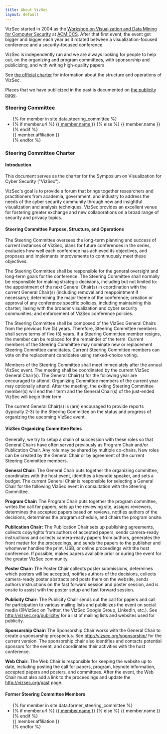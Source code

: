 ```yaml
---
title: About VizSec
layout: default
---
```


VizSec started in 2004 as the [Workshop on Visualization and Data Mining for Computer Security](http://www.cs.fit.edu/~pkc/vizdmsec04/) at [ACM CCS](http://www.sigsac.org/ccs/CCS2004/workshops.html). After that first event, the event got bigger and bigger each year as it rotated between a visualization-focused conference and a security-focused conference.

VizSec is independently run and we are always looking for people to help out, on the organizing and program committees, with sponsorship and publicizing, and with writing high-quality papers.

See [the official charter](/charter/) for information about the structure and operations of VizSec.

Places that we have publicized in the past is documented on [the publicity page](/publicity/).

### Steering Committee

<div class="steering-committee">
	<ul >
	{% for member in site.data.steering_committee %}
		<li>
			<span class="committee name">
				{% if member.url %}
					<a href="{{ member.url }}">{{ member.name }}</a>
				{% else %}
					{{ member.name }}
				{% endif %}
			</span><br>
			<span class="committee affiliation">{{ member.affiliation }}</span>
		</li>
	{% endfor %}
	</ul>
</div>

### Steering Committee Charter
<div class="steering-committee">
<h4>Introduction</h4>
This document serves as the charter for the Symposium on Visualization for Cyber Security ("VizSec").

VizSec's goal is to provide a forum that brings together researchers and practitioners from academia, government, and industry to address the needs of the cyber security community through new and insightful visualization and analysis techniques. VizSec provides an excellent venue for fostering greater exchange and new collaborations on a broad range of security and privacy topics.

<h4>Steering Committee Purpose, Structure, and Operations</h4>
The Steering Committee oversees the long-term planning and success of current instances of VizSec, plans for future conferences in the series, evaluates how well each conference has achieved its objectives, and proposes and implements improvements to continuously meet these objectives.

The Steering Committee shall be responsible for the general oversight and long-term goals for the conference. The Steering Committee shall normally be responsible for making strategic decisions, including but not limited to: the appointment of the next General Chair(s) in coordination with the current General Chair(s) (including removal and reappointment if necessary); determining the major theme of the conference; creation or approval of any conference specific policies, including maintaining this charter; liasing with the broader visualization and cyber security communities; and enforcement of VizSec conference policies.

The Steering Committee shall be composed of the VizSec General Chairs from the previous five (5) years. Therefore, Steering Committee members shall serve terms of five (5) years. If a Steering Committee member resigns, the member can be replaced for the remainder of the term. Current members of the Steering Committee may nominate new or replacement Steering Committee candidates. Current Steering Committee members can vote on the replacement candidates using ranked-choice voting.

Members of the Steering Committee shall meet immediately after the annual VizSec event. The meeting shall be coordinated by the current VizSec General Chair(s). The General Chair(s) for the following year are encouraged to attend. Organizing Committee members of the current year may optionally attend. After the meeting, the exiting Steering Committee member(s) will end their term and the General Chair(s) of the just-ended VizSec will begin their term.

The current General Chair(s) is (are) encouraged to provide reports (typically 2-3) to the Steering Committee on the status and progress of organizing the upcoming VizSec event.

<h4>VizSec Organizing Committee Roles</h4>

Generally, we try to setup a chain of succession with these roles so that General Chairs have often served previously as Program Chair and/or Publication Chair. Any role may be shared by multiple co-chairs. New roles can be created by the General Chair or by agreement of the current Steering Committee members.
<p>
<b>General Chair:</b> The General Chair puts together the organizing committee, coordinates with the host event, identifies a keynote speaker, and sets a budget. The current General Chair is responsible for selecting a General Chair for the following VizSec event in consultation with the Steering Committee.
</p><p>
<b>Program Chair:</b> The Program Chair puts together the program committee, writes the call for papers, sets up the reviewing site, assigns reviewers, determines the accepted papers based on reviews, notifies authors of the decisions, determines the program schedule, and chairs the program onsite.
</p><p>
<b>Publication Chair:</b> The Publication Chair sets up publishing agreements, collects copyrights from authors of accepted papers, sends camera-ready instructions and collects camera-ready papers from authors, generates the front matter for the proceedings, and sends the papers to the publisher and whomever handles the print, USB, or online proceedings with the host conference. If possible, makes papers available prior or during the event for the greater VizSec community.
</p><p>
<b>Poster Chair:</b> The Poster Chair collects poster submissions, determines which posters will be accepted, notifies authors of the decisions, collects camera-ready poster abstracts and posts them on the website, sends authors instructions on the fast forward session and poster session, and is onsite to assist with the poster setup and fast forward session.
</p><p>
<b>Publicity Chair:</b> The Publicity Chair sends out the call for papers and call for participation to various mailing lists and publicizes the event on social media (@VizSec on Twitter, the VizSec Google Group, LinkedIn, etc.). See <a href="http://vizsec.org/publicity/">http://vizsec.org/publicity/</a> for a list of mailing lists and websites used for publicity.
</p><p>
<b>Sponsorship Chair:</b> The Sponsorship Chair works with the General Chair to create a sponsorship prospectus. See <a href="http://vizsec.org/sponsorship/">http://vizsec.org/sponsorship/</a> for the current version. The sponsorship chair also identifies and contacts potential sponsors for the event, and coordinates their activities with the host conference.
</p><p>
<b>Web Chair:</b> The Web Chair is responsible for keeping the website up to date, including posting the call for papers, program, keynote information, accepted papers and posters, and committees. After the event, the Web Chair must also add a link to the proceedings and update the <a href="http://vizsec.org/past">http://vizsec.org/past</a> page.
</p>
</div>

#### Former Steering Committee Members

<div class="steering-committee">
	<ul >
	{% for member in site.data.former_steering_committee %}
		<li>
			<span class="committee name">
				{% if member.url %}
					<a href="{{ member.url }}">{{ member.name }}</a>
				{% else %}
					{{ member.name }}
				{% endif %}
			</span><br>
			<span class="committee affiliation">{{ member.affiliation }}</span>
		</li>
	{% endfor %}
	</ul>
</div>
